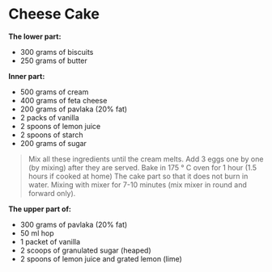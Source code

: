 <h1>Cheese Cake</h1> 

**The lower part:**
- 300 grams of biscuits
- 250 grams of butter

**Inner part:**
- 500 grams of cream
- 400 grams of feta cheese
- 200 grams of pavlaka (20% fat)
- 2 packs of vanilla
- 2 spoons of lemon juice
- 2 spoons of starch
- 200 grams of sugar
>Mix all these ingredients until the cream melts.
Add 3 eggs one by one (by mixing) after they are served. Bake in 175 ° C oven for 1 hour (1.5 hours if cooked at home)
The cake part so that it does not burn in water.
Mixing with mixer for 7-10 minutes (mix mixer in round and forward only).

**The upper part of:**
- 300 grams of pavlaka (20% fat)
- 50 ml hop
- 1 packet of vanilla
- 2 scoops of granulated sugar (heaped)
- 2 spoons of lemon juice and grated lemon (lime)
